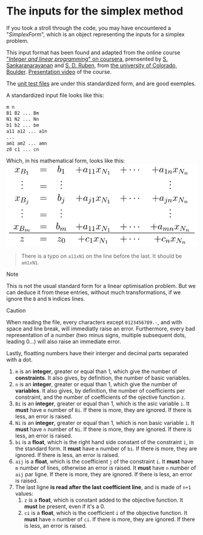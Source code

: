 # The inputs for the simplex method

If you took a stroll through the code, you may have encountered a "*SimplexForm*", which is an object representing the inputs for a simplex problem.

This input format has been found and adapted from the online course ["*Integer and linear programming*" on coursera](https://www.coursera.org/learn/linear-programming-and-approximation-algorithms), prensented by [S. Sankaranarayanan](https://home.cs.colorado.edu/~srirams/) and [S. D. Ruben](https://www.colorado.edu/lab/automation/people/dr-shalom-d-ruben), from [the university of Colorado, Boulder](https://www.colorado.edu/). [Presentation video](https://youtu.be/1ZPaTI5e128?si=qfZOySvS2rlx3IQa) of the course.  

The [unit test files](/tests/unitTests/) are under this standardized form, and are good exemples.

A standardized input file looks like this:  
```
m n
B1 B2 ... Bm
N1 N2 ... Nn
b1 b2 ... bm
a11 a12 ... a1n
...
am1 am2 ... amn
z0 c1 ... cn
```

Which, in his mathematical form, looks like this:  
![Mathematical form of the inputs](../images/simplex-input.png)
> There is a typo on `a11xN1` on the line before the last. It should be `am1xN1`.

> [!NOTE]
> This is not the usual standard form for a linear optimisation problem.
> But we can deduce it from these entries, without much transformations, if we ignore the `B` and `N` indices lines.

> [!CAUTION]
> When reading the file, every characters except `0123456789.-`, and with space and line break, will immediatly raise an error.
> Furthermore, every bad representation of a number (two minus signs, multiple subsequent dots, leading 0...) will also raise an immediate error.
>
> Lastly, floatting numbers have their interger and decimal parts separated with a dot.

1. `m` is an **integer**, greater or equal than 1, which give the number of **constraints**. It also gives, by definition, the number of basic variables.
2. `n` is an **integer**, greater or equal than 1, which give the number of **variables**. It also gives, by definition, the number of coefficients per constraint, and the number of coefficients of the ojective function `z`.
3. `Bi` is an **integer**, greater or equal than 1, which is the asic variable `i`. It **must** have `m` number of `Bi`. If there is more, they are ignored. If there is less, an error is raised.
4. `Ni` is an **integer**, greater or equal than 1, which is non basic variable `i`. It **must** have `n` number of `Ni`. If there is more, they are ignored. If there is less, an error is raised.
5. `bi` is a **float**, which is the right hand side constant of the  constraint `i`, in the standard form. It **must** have `m` number of `bi`. If there is more, they are ignored. If there is less, an error is raised.
6. `aij` is a **float**, which is the coefficient `j` of the constraint `i`. It **must** have `m` number of lines, otherwise an error is raised. It **must** have `n` number of `aij` par ligne. If there is more, they are ignored. If there is less, an error is raised.
7. The last ligne **is read after the last coefficient line**, and is made of `n+1` values:
   1. `z` is a **float**, which is constant added to the objective function. It **must** be present, even if it's a 0.
   2. `ci` is a **float**, which is the coefficient `i` of the objective function. It **must** have `n` number of `ci`. If there is more, they are ignored. If there is less, an error is raised.
